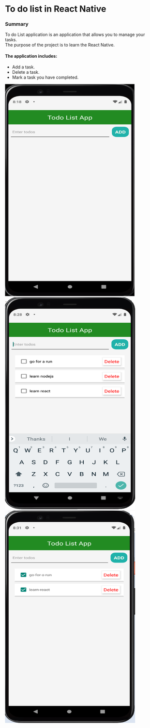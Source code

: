 # To do list in React Native

### Summary

To do List application is an application that allows you to manage your tasks.<br>
The purpose of the project is to learn the React Native.<br>

#### The application includes:

- Add a task.
- Delete a task.
- Mark a task you have completed.

<kbd><img src="/demo images/img_1.png" width="430" height="700"></kbd>
<kbd><img src="/demo images/img_2.png" width="430" height="700"></kbd>
<kbd><img src="/demo images/img_3.png" width="430" height="700"></kbd>
